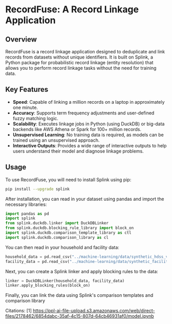 # RecordFuse: A Record Linkage Application

## Overview

RecordFuse is a record linkage application designed to deduplicate and link records from datasets without unique identifiers. It is built on Splink, a Python package for probabilistic record linkage (entity resolution) that allows you to perform record linkage tasks without the need for training data.

## Key Features

- **Speed**: Capable of linking a million records on a laptop in approximately one minute.
- **Accuracy**: Supports term frequency adjustments and user-defined fuzzy matching logic.
- **Scalability**: Executes linkage jobs in Python (using DuckDB) or big-data backends like AWS Athena or Spark for 100+ million records.
- **Unsupervised Learning**: No training data is required, as models can be trained using an unsupervised approach.
- **Interactive Outputs**: Provides a wide range of interactive outputs to help users understand their model and diagnose linkage problems.

## Usage

To use RecordFuse, you will need to install Splink using pip:

```bash
pip install --upgrade splink
```

After installation, you can read in your dataset using pandas and import the necessary libraries:

```python
import pandas as pd
import splink
from splink.duckdb.linker import DuckDBLinker
from splink.duckdb.blocking_rule_library import block_on
import splink.duckdb.comparison_template_library as ctl
import splink.duckdb.comparison_library as cl
```

You can then read in your household and facility data:

```python
household_data = pd.read_csv("../machine-learning/data/synthetic_hdss_v3.csv")
facility_data = pd.read_csv("../machine-learning/data/synthetic_facility_v3.csv")
```

Next, you can create a Splink linker and apply blocking rules to the data:

```python
linker = DuckDBLinker(household_data, facility_data)
linker.apply_blocking_rules(block_on)
```

Finally, you can link the data using Splink's comparison templates and comparison library  
  
Citations:
[1] https://ppl-ai-file-upload.s3.amazonaws.com/web/direct-files/2178462/6854dabc-35af-4c15-807d-64cb46931af0/model.ipynb
